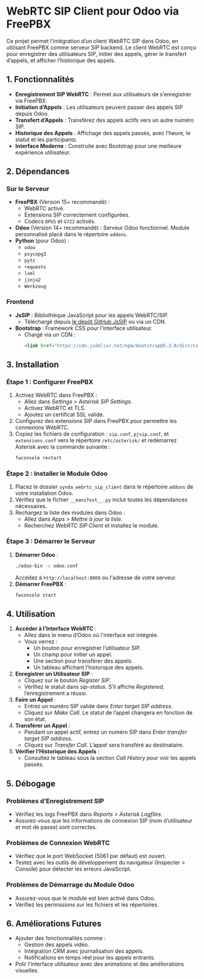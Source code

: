 
# WebRTC SIP Client pour Odoo via FreePBX

Ce projet permet l’intégration d’un client WebRTC SIP dans Odoo, en utilisant FreePBX comme serveur SIP backend. Le client WebRTC est conçu pour enregistrer des utilisateurs SIP, initier des appels, gérer le transfert d’appels, et afficher l’historique des appels.

## 1. Fonctionnalités
- **Enregistrement SIP WebRTC** : Permet aux utilisateurs de s’enregistrer via FreePBX.
- **Initiation d’Appels** : Les utilisateurs peuvent passer des appels SIP depuis Odoo.
- **Transfert d’Appels** : Transférez des appels actifs vers un autre numéro SIP.
- **Historique des Appels** : Affichage des appels passés, avec l’heure, le statut et les participants.
- **Interface Moderne** : Construite avec Bootstrap pour une meilleure expérience utilisateur.

## 2. Dépendances

### Sur le Serveur
- **FreePBX** (Version 15+ recommandé) :
  - WebRTC activé.
  - Extensions SIP correctement configurées.
  - Codecs `OPUS` et `G722` activés.
- **Odoo** (Version 14+ recommandé) : Serveur Odoo fonctionnel. Module personnalisé placé dans le répertoire `addons`.
- **Python** (pour Odoo) :
  - `odoo`
  - `psycopg2`
  - `pytz`
  - `requests`
  - `lxml`
  - `jinja2`
  - `Werkzeug`

### Frontend
- **JsSIP** : Bibliothèque JavaScript pour les appels WebRTC/SIP.
  - Téléchargé depuis [le dépôt GitHub JsSIP](https://github.com/versatica/JsSIP) ou via un CDN.
- **Bootstrap** : Framework CSS pour l'interface utilisateur.
  - Chargé via un CDN :
    ```html
    <link href="https://cdn.jsdelivr.net/npm/bootstrap@5.3.0/dist/css/bootstrap.min.css" rel="stylesheet">
    ```

## 3. Installation

### Étape 1 : Configurer FreePBX
1. Activez WebRTC dans FreePBX :
   - Allez dans *Settings > Asterisk SIP Settings*.
   - Activez WebRTC et TLS.
   - Ajoutez un certificat SSL valide.
2. Configurez des extensions SIP dans FreePBX pour permettre les connexions WebRTC.
3. Copiez les fichiers de configuration : `sip.conf`, `pjsip.conf`, et `extensions.conf` vers le répertoire `/etc/asterisk/` et redémarrez Asterisk avec la commande suivante :
   ```bash
   fwconsole restart
   ```

### Étape 2 : Installer le Module Odoo
1. Placez le dossier `synda_webrtc_sip_client` dans le répertoire `addons` de votre installation Odoo.
2. Vérifiez que le fichier `__manifest__.py` inclut toutes les dépendances nécessaires.
3. Rechargez la liste des modules dans Odoo :
   - Allez dans *Apps > Mettre à jour la liste*.
   - Recherchez *WebRTC SIP Client* et installez le module.

### Étape 3 : Démarrer le Serveur
1. **Démarrer Odoo** :
   ```bash
   ./odoo-bin -c odoo.conf
   ```
   Accédez à `http://localhost:8069` ou l'adresse de votre serveur.
2. **Démarrer FreePBX** :
   ```bash
   fwconsole start
   ```

## 4. Utilisation

1. **Accéder à l’Interface WebRTC** :
   - Allez dans le menu d’Odoo où l'interface est intégrée.
   - Vous verrez :
     - Un bouton pour enregistrer l’utilisateur SIP.
     - Un champ pour initier un appel.
     - Une section pour transférer des appels.
     - Un tableau affichant l’historique des appels.
2. **Enregistrer un Utilisateur SIP** :
   - Cliquez sur le bouton *Register SIP*.
   - Vérifiez le statut dans *sip-status*. S’il affiche *Registered*, l’enregistrement a réussi.
3. **Faire un Appel** :
   - Entrez un numéro SIP valide dans *Enter target SIP address*.
   - Cliquez sur *Make Call*. Le statut de l’appel changera en fonction de son état.
4. **Transférer un Appel** :
   - Pendant un appel actif, entrez un numéro SIP dans *Enter transfer target SIP address*.
   - Cliquez sur *Transfer Call*. L’appel sera transféré au destinataire.
5. **Vérifier l’Historique des Appels** :
   - Consultez le tableau sous la section *Call History* pour voir les appels passés.

## 5. Débogage

### Problèmes d’Enregistrement SIP
- Vérifiez les logs FreePBX dans *Reports > Asterisk Logfiles*.
- Assurez-vous que les informations de connexion SIP (nom d’utilisateur et mot de passe) sont correctes.

### Problèmes de Connexion WebRTC
- Vérifiez que le port WebSocket (5061 par défaut) est ouvert.
- Testez avec les outils de développement du navigateur (Inspecter > Console) pour détecter les erreurs JavaScript.

### Problèmes de Démarrage du Module Odoo
- Assurez-vous que le module est bien activé dans Odoo.
- Vérifiez les permissions sur les fichiers et les répertoires.

## 6. Améliorations Futures
- Ajouter des fonctionnalités comme :
  - Gestion des appels vidéo.
  - Intégration CRM avec journalisation des appels.
  - Notifications en temps réel pour les appels entrants.
- Polir l’interface utilisateur avec des animations et des améliorations visuelles.

